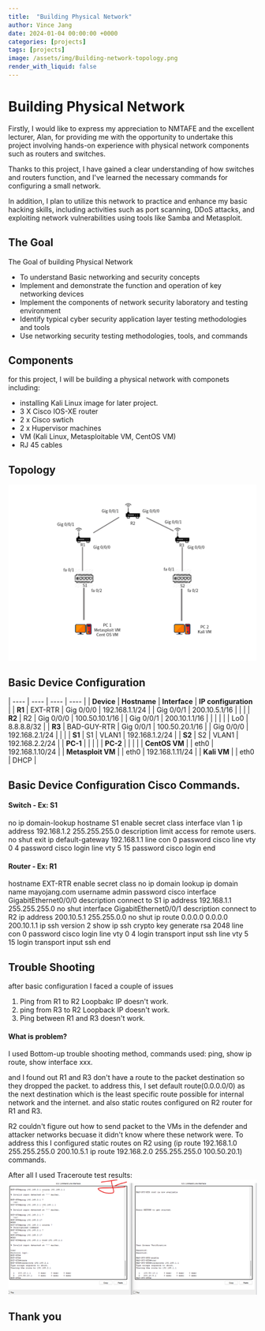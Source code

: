 ```yaml
---
title:  "Building Physical Network"
author: Vince Jang
date: 2024-01-04 00:00:00 +0000
categories: [projects]
tags: [projects]
image: /assets/img/Building-network-topology.png
render_with_liquid: false
---
```


# Building Physical Network

Firstly, I would like to express my appreciation to NMTAFE and the excellent lecturer, Alan, for providing me with the opportunity to undertake this project involving hands-on experience with physical network components such as routers and switches.

Thanks to this project, I have gained a clear understanding of how switches and routers function, and I've learned the necessary commands for configuring a small network.

In addition, I plan to utilize this network to practice and enhance my basic hacking skills, including activities such as port scanning, DDoS attacks, and exploiting network vulnerabilities using tools like Samba and Metasploit.

## The Goal

The Goal of building Physical Network

* To understand Basic networking and security concepts
* Implement and demonstrate the function and operation of key networking devices
* Implement the components of network security laboratory and testing environment
* Identify typical cyber security application layer testing methodologies and tools
* Use networking security testing methodologies, tools, and commands

## Components

for this project, I will be building a physical network with componets including:

* installing Kali Linux image for later project.
* 3 X Cisco IOS-XE router
* 2 x Cisco swtich
* 2 x Hupervisor machines
* VM (Kali Linux, Metasploitable VM, CentOS VM)
* RJ 45 cables

## Topology

![images](/assets/img/Building-network-topology.png)

## Basic Device Configuration


| ---- | ---- | ---- | ---- |
| **Device** | **Hostname** | **Interface** | **IP configuration** |
| **R1** | EXT-RTR | Gig 0/0/0 | 192.168.1.1/24 |
| Gig 0/0/1 | 200.10.5.1/16 |  |  |
| **R2** | R2 | Gig 0/0/0 | 100.50.10.1/16 |
| Gig 0/0/1 | 200.10.1.1/16 |  |  |
|  |  | Lo0 | 8.8.8.8/32 |
| **R3** | BAD-GUY-RTR | Gig 0/0/1 | 100.50.20.1/16 |
| Gig 0/0/0 | 192.168.2.1/24 |  |  |
| **S1** | S1 | VLAN1 | 192.168.1.2/24 |
| **S2** | S2 | VLAN1 | 192.168.2.2/24 |
| **PC-1** |  |  |  |
| **PC-2** |  |  |  |
| **CentOS VM** |  | eth0 | 192.168.1.10/24 |
| **Metasploit VM** |  | eth0 | 192.168.1.11/24 |
| **Kali VM** |  | eth0 | DHCP |

## Basic Device Configuration Cisco Commands.

#### Switch - Ex: S1

no ip domain-lookup
hostname S1
enable secret class
interface vlan 1
ip address 192.168.1.2 255.255.255.0
description limit access for remote users.
no shut
exit
ip default-gateway 192.168.1.1
line con 0
password cisco
line vty 0 4
password cisco
login
line vty 5 15
password cisco
login
end

#### Router - Ex: R1

hostname EXT-RTR
enable secret class
no ip domain lookup
ip domain name mayojang.com
username admin password cisco
interface GigabitEthernet0/0/0
description connect to S1
ip address 192.168.1.1 255.255.255.0
no shut
interface GigabitEthernet0/0/1
description connect to R2
ip address 200.10.5.1 255.255.0.0
no shut
ip route 0.0.0.0 0.0.0.0 200.10.1.1
ip ssh version 2
show ip ssh
crypto key generate rsa 
2048
line con 0
 password cisco
 login
line vty 0 4
 login
 transport input ssh
line vty 5 15
 login
 transport input ssh
end

## Trouble Shooting

after basic configuration I faced a couple of issues
1. Ping from R1 to R2 Loopbakc IP doesn't work.
2. ping from R3 to R2 Loopback IP doesn't work.
3. Ping between R1 and R3 doesn't work.

#### What is problem?

I used Bottom-up trouble shooting method, commands used: ping, show ip route, show interface xxx.

and I found out R1 and R3 don't have a route to the packet destination so they dropped the packet. to address this, I set default route(0.0.0.0/0) as the next destination which is the least specific route possible for internal network and the internet. and also static routes configured on R2 router for R1 and R3.

R2 couldn't figure out how to send packet to the VMs in the defender and attacker networks becuase it didn't know where these network were. To address this I configured static routes on R2 using
(ip route 192.168.1.0 255.255.255.0 200.10.5.1
ip route 192.168.2.0 255.255.255.0 100.50.20.1) commands.

After all I used Traceroute test
results:![images](/assets/img/Picture1.png)

## Thank you



